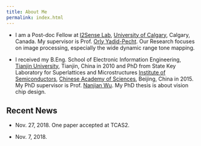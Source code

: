 ```yaml
---
title: About Me
permalink: index.html
---
```

- I am a Post-doc Fellow at [I2Sense Lab](https://ucalgary.ca/i2sense/), [University of Calgary](https://www.ucalgary.ca/), Calgary, Canada. My supervisor is Prof. [Orly Yadid-Pecht](https://www.ucalgary.ca/i2sense/yadid_pecht_biography). Our Research focuses on image processing, especially the wide dynamic range tone mapping.

- I received my B.Eng. School of Electronic Information Engineering, [Tianjin University](http://www.tju.edu.cn/english/), Tianjin, China in 2010 and PhD from State Key Laboratory for Superlattices and Microstructures  [Institute of Semiconductors](http://english.semi.cas.cn/), [Chinese Academy of Sciences](http://english.cas.cn/), Beijing, China in 2015. My PhD supervisor is Prof. [Nanjian Wu](http://lab.semi.ac.cn/yanjiusheng/contents/1323/124591.html). My PhD thesis is about vision chip design.



## Recent News

- Nov. 27, 2018. One paper accepted at TCAS2.

- Nov. 7, 2018.
